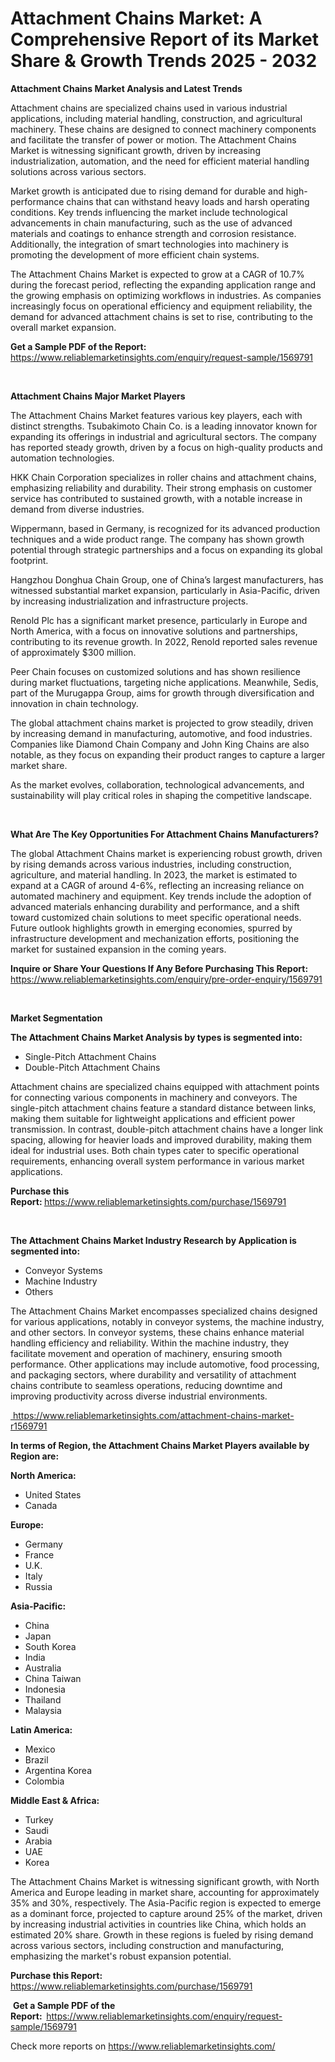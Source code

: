 <p><h1>Attachment Chains Market: A Comprehensive Report of its Market Share & Growth Trends 2025 - 2032</h1></p><p><strong>Attachment Chains Market Analysis and Latest Trends</strong></p>
<p><p>Attachment chains are specialized chains used in various industrial applications, including material handling, construction, and agricultural machinery. These chains are designed to connect machinery components and facilitate the transfer of power or motion. The Attachment Chains Market is witnessing significant growth, driven by increasing industrialization, automation, and the need for efficient material handling solutions across various sectors.</p><p>Market growth is anticipated due to rising demand for durable and high-performance chains that can withstand heavy loads and harsh operating conditions. Key trends influencing the market include technological advancements in chain manufacturing, such as the use of advanced materials and coatings to enhance strength and corrosion resistance. Additionally, the integration of smart technologies into machinery is promoting the development of more efficient chain systems.</p><p>The Attachment Chains Market is expected to grow at a CAGR of 10.7% during the forecast period, reflecting the expanding application range and the growing emphasis on optimizing workflows in industries. As companies increasingly focus on operational efficiency and equipment reliability, the demand for advanced attachment chains is set to rise, contributing to the overall market expansion.</p></p>
<p><strong>Get a Sample PDF of the Report:&nbsp;</strong> <a href="https://www.reliablemarketinsights.com/enquiry/request-sample/1569791?utm_campaign=3196&utm_medium=2&utm_source=Github&utm_content=ia&utm_term=25032025&utm_id=attachment-chains">https://www.reliablemarketinsights.com/enquiry/request-sample/1569791</a></p>
<p>&nbsp;</p>
<p><strong>Attachment Chains Major Market Players</strong></p>
<p><p>The Attachment Chains Market features various key players, each with distinct strengths. Tsubakimoto Chain Co. is a leading innovator known for expanding its offerings in industrial and agricultural sectors. The company has reported steady growth, driven by a focus on high-quality products and automation technologies.</p><p>HKK Chain Corporation specializes in roller chains and attachment chains, emphasizing reliability and durability. Their strong emphasis on customer service has contributed to sustained growth, with a notable increase in demand from diverse industries.</p><p>Wippermann, based in Germany, is recognized for its advanced production techniques and a wide product range. The company has shown growth potential through strategic partnerships and a focus on expanding its global footprint.</p><p>Hangzhou Donghua Chain Group, one of China’s largest manufacturers, has witnessed substantial market expansion, particularly in Asia-Pacific, driven by increasing industrialization and infrastructure projects.</p><p>Renold Plc has a significant market presence, particularly in Europe and North America, with a focus on innovative solutions and partnerships, contributing to its revenue growth. In 2022, Renold reported sales revenue of approximately $300 million.</p><p>Peer Chain focuses on customized solutions and has shown resilience during market fluctuations, targeting niche applications. Meanwhile, Sedis, part of the Murugappa Group, aims for growth through diversification and innovation in chain technology.</p><p>The global attachment chains market is projected to grow steadily, driven by increasing demand in manufacturing, automotive, and food industries. Companies like Diamond Chain Company and John King Chains are also notable, as they focus on expanding their product ranges to capture a larger market share.</p><p>As the market evolves, collaboration, technological advancements, and sustainability will play critical roles in shaping the competitive landscape.</p></p>
<p>&nbsp;</p>
<p><strong>What Are The Key Opportunities For Attachment Chains Manufacturers?</strong></p>
<p><p>The global Attachment Chains market is experiencing robust growth, driven by rising demands across various industries, including construction, agriculture, and material handling. In 2023, the market is estimated to expand at a CAGR of around 4-6%, reflecting an increasing reliance on automated machinery and equipment. Key trends include the adoption of advanced materials enhancing durability and performance, and a shift toward customized chain solutions to meet specific operational needs. Future outlook highlights growth in emerging economies, spurred by infrastructure development and mechanization efforts, positioning the market for sustained expansion in the coming years.</p></p>
<p><strong>Inquire or Share Your Questions If Any Before Purchasing This Report:</strong> <a href="https://www.reliablemarketinsights.com/enquiry/pre-order-enquiry/1569791?utm_campaign=3196&utm_medium=2&utm_source=Github&utm_content=ia&utm_term=25032025&utm_id=attachment-chains">https://www.reliablemarketinsights.com/enquiry/pre-order-enquiry/1569791</a></p>
<p>&nbsp;</p>
<p><strong>Market Segmentation</strong></p>
<p><strong>The Attachment Chains Market Analysis by types is segmented into:</strong></p>
<p><ul><li>Single-Pitch Attachment Chains</li><li>Double-Pitch Attachment Chains</li></ul></p>
<p><p>Attachment chains are specialized chains equipped with attachment points for connecting various components in machinery and conveyors. The single-pitch attachment chains feature a standard distance between links, making them suitable for lightweight applications and efficient power transmission. In contrast, double-pitch attachment chains have a longer link spacing, allowing for heavier loads and improved durability, making them ideal for industrial uses. Both chain types cater to specific operational requirements, enhancing overall system performance in various market applications.</p></p>
<p><strong>Purchase this Report:&nbsp;</strong><a href="https://www.reliablemarketinsights.com/purchase/1569791?utm_campaign=3196&utm_medium=2&utm_source=Github&utm_content=ia&utm_term=25032025&utm_id=attachment-chains">https://www.reliablemarketinsights.com/purchase/1569791</a></p>
<p>&nbsp;</p>
<p><strong>The Attachment Chains Market Industry Research by Application is segmented into:</strong></p>
<p><ul><li>Conveyor Systems</li><li>Machine Industry</li><li>Others</li></ul></p>
<p><p>The Attachment Chains Market encompasses specialized chains designed for various applications, notably in conveyor systems, the machine industry, and other sectors. In conveyor systems, these chains enhance material handling efficiency and reliability. Within the machine industry, they facilitate movement and operation of machinery, ensuring smooth performance. Other applications may include automotive, food processing, and packaging sectors, where durability and versatility of attachment chains contribute to seamless operations, reducing downtime and improving productivity across diverse industrial environments.</p></p>
<p><a href="https://www.reliablemarketinsights.com/attachment-chains-market-r1569791?utm_campaign=3196&utm_medium=2&utm_source=Github&utm_content=ia&utm_term=25032025&utm_id=attachment-chains">&nbsp;https://www.reliablemarketinsights.com/attachment-chains-market-r1569791</a></p>
<p><strong>In terms of Region, the Attachment Chains Market Players available by Region are:</strong></p>
<p>
    <p> <strong> North America: </strong>
        <ul>
            <li>United States</li>
            <li>Canada</li>
        </ul>
        </p> 
    <p> <strong> Europe: </strong>
        <ul>
            <li>Germany</li>
            <li>France</li>
            <li>U.K.</li>
            <li>Italy</li>
            <li>Russia</li>
        </ul>
        </p> 
    <p> <strong> Asia-Pacific: </strong>
        <ul>
            <li>China</li>
            <li>Japan</li>
            <li>South Korea</li>
            <li>India</li>
            <li>Australia</li>
            <li>China Taiwan</li>
            <li>Indonesia</li>
            <li>Thailand</li>
            <li>Malaysia</li>
        </ul>
        </p> 
    <p> <strong> Latin America: </strong>
        <ul>
            <li>Mexico</li>
            <li>Brazil</li>
            <li>Argentina Korea</li>
            <li>Colombia</li>
        </ul>
        </p> 
    <p> <strong> Middle East & Africa: </strong>
        <ul>
            <li>Turkey</li>
            <li>Saudi</li>
            <li>Arabia</li>
            <li>UAE</li>
            <li>Korea</li>
        </ul>
    </p>
    </p>
<p><p>The Attachment Chains Market is witnessing significant growth, with North America and Europe leading in market share, accounting for approximately 35% and 30%, respectively. The Asia-Pacific region is expected to emerge as a dominant force, projected to capture around 25% of the market, driven by increasing industrial activities in countries like China, which holds an estimated 20% share. Growth in these regions is fueled by rising demand across various sectors, including construction and manufacturing, emphasizing the market's robust expansion potential.</p></p>
<p><strong>Purchase this Report: </strong><a href="https://www.reliablemarketinsights.com/purchase/1569791?utm_campaign=3196&utm_medium=2&utm_source=Github&utm_content=ia&utm_term=25032025&utm_id=attachment-chains">https://www.reliablemarketinsights.com/purchase/1569791</a></p>
<p>&nbsp;<strong>Get a Sample PDF of the Report:&nbsp;&nbsp;</strong><a href="https://www.reliablemarketinsights.com/enquiry/request-sample/1569791?utm_campaign=3196&utm_medium=2&utm_source=Github&utm_content=ia&utm_term=25032025&utm_id=attachment-chains">https://www.reliablemarketinsights.com/enquiry/request-sample/1569791</a></p>
<p><strong></strong></p>
<p>Check more reports on <a href="https://www.reliablemarketinsights.com/?utm_campaign=3196&utm_medium=2&utm_source=Github&utm_content=ia&utm_term=25032025&utm_id=attachment-chains">https://www.reliablemarketinsights.com/</a></p>